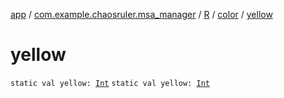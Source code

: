 [app](../../../index.md) / [com.example.chaosruler.msa_manager](../../index.md) / [R](../index.md) / [color](index.md) / [yellow](.)

# yellow

`static val yellow: `[`Int`](https://kotlinlang.org/api/latest/jvm/stdlib/kotlin/-int/index.html)
`static val yellow: `[`Int`](https://kotlinlang.org/api/latest/jvm/stdlib/kotlin/-int/index.html)